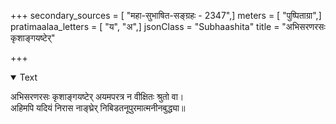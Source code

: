 +++
secondary_sources = [ "महा-सुभाषित-सङ्ग्रहः - 2347",]
meters = [ "पुष्पिताग्रा",]
pratimaalaa_letters = [ "य", "अ",]
jsonClass = "Subhaashita"
title = "अभिसरणरसः कृशाङ्गयष्टेर्"

+++

<details open><summary>Text</summary>

अभिसरणरसः कृशाङ्गयष्टेर् अयमपरत्र न वीक्षितः श्रुतो वा।  
अहिमपि यदियं निरास नाङ्घ्रेर् निबिडतनूपुरमात्मनीनबुद्ध्या॥
</details>
